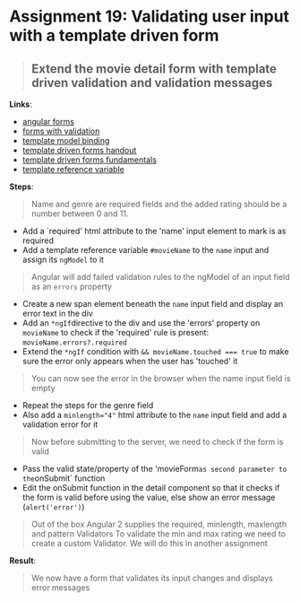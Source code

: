 Assignment 19: Validating user input with a template driven form
==============================================

> ## Extend the movie detail form with template driven validation and validation messages

**Links**:
- [angular forms](https://angular.io/docs/ts/latest/guide/forms.html)
- [forms with validation](https://angular.io/docs/ts/latest/cookbook/form-validation.html)
- [template model binding](https://angular-2-training-book.rangle.io/handout/forms/template-driven/template-model-binding.html)
- [template driven forms handout](https://angular-2-training-book.rangle.io/handout/forms/template-driven/template-driven_forms.html)
- [template driven forms fundamentals](https://toddmotto.com/angular-2-forms-template-driven)
- [template reference variable](https://angular.io/docs/ts/latest/guide/template-syntax.html#!#ref-vars)

**Steps**:
> Name and genre are required fields and the added rating should be a number between 0 and 11.
- Add a `required' html attribute to the 'name' input element to mark is as required
- Add a template reference variable `#movieName` to the `name` input and assign its `ngModel` to it
> Angular will add failed validation rules to the ngModel of an input field as an `errors` property
- Create a new span element beneath the `name` input field and display an error text in the div
 - Add an `*ngIf`directive to the div and use the 'errors' property on `movieName` to check if the 'required' rule is present: `movieName.errors?.required`
 - Extend the `*ngIf` condition with `&& movieName.touched === true` to make sure the error only appears when the user has 'touched' it
> You can now see the error in the browser when the name input field is empty
- Repeat the steps for the genre field
- Also add a `minlength="4"` html attribute to the `name` input field and add a validation error for it
> Now before submitting to the server, we need to check if the form is valid
- Pass the valid state/property of the 'movieForm` as second parameter to the `onSubmit` function
- Edit the onSubmit function in the detail component so that it checks if the form is valid before using the value, else show an error message (`alert('error')`)
> Out of the box Angular 2 supplies the required, minlength, maxlength and pattern Validators
> To validate the min and max rating we need to create a custom Validator. We will do this in another assignment

**Result**:
> We now have a form that validates its input changes and displays error messages
